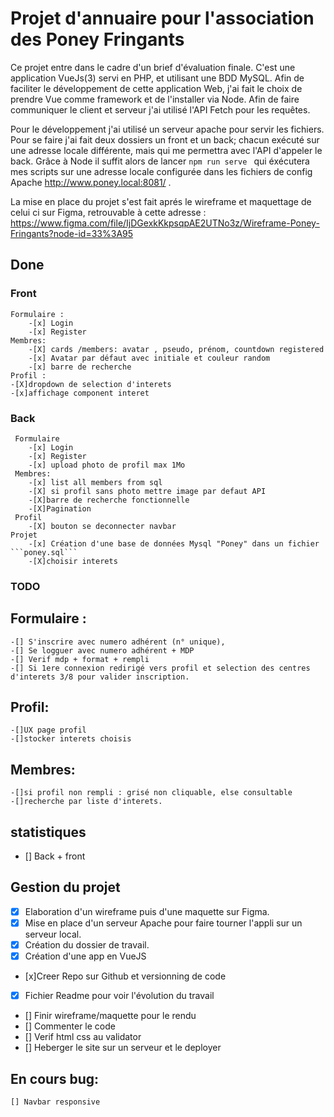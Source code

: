 # Projet d'annuaire pour l'association des Poney Fringants

Ce projet entre dans le cadre d'un brief d'évaluation finale. C'est une application VueJs(3) servi en PHP, et utilisant une BDD MySQL. Afin de faciliter le développement de cette application Web, j'ai fait le choix de prendre Vue comme framework et de l'installer via Node. Afin de faire communiquer le client et serveur j'ai utilisé l'API Fetch pour les requêtes.

Pour le développement j'ai utilisé un serveur apache pour servir les fichiers. Pour se faire j'ai fait deux dossiers un front et un back; chacun exécuté sur une adresse locale différente, mais qui me permettra avec l'API d'appeler le back. 
Grâce à Node il suffit alors de lancer ```npm run serve ``` qui éxécutera mes scripts sur une adresse locale configurée dans les fichiers de config Apache http://www.poney.local:8081/ .

La mise en place du projet s'est fait aprés le wireframe et maquettage de celui ci sur Figma, retrouvable à cette adresse : https://www.figma.com/file/IjDGexkKkpsqpAE2UTNo3z/Wireframe-Poney-Fringants?node-id=33%3A95 

## Done
### Front
    Formulaire :
        -[x] Login 
        -[x] Register
    Membres:
        -[X] cards /members: avatar , pseudo, prénom, countdown registered
        -[x] Avatar par défaut avec initiale et couleur random
        -[x] barre de recherche
    Profil :
    -[X]dropdown de selection d'interets
    -[x]affichage component interet
### Back
     Formulaire
        -[x] Login 
        -[x] Register
        -[x] upload photo de profil max 1Mo 
     Membres:
        -[x] list all members from sql
        -[X] si profil sans photo mettre image par defaut API 
        -[X]barre de recherche fonctionnelle
        -[X]Pagination
     Profil
        -[X] bouton se deconnecter navbar
    Projet
        -[x] Création d'une base de données Mysql "Poney" dans un fichier ```poney.sql``` 
        -[X]choisir interets 
### TODO

## Formulaire :
    -[] S'inscrire avec numero adhérent (n° unique),
    -[] Se logguer avec numero adhérent + MDP
    -[] Verif mdp + format + rempli
    -[] Si 1ere connexion redirigé vers profil et selection des centres d'interets 3/8 pour valider inscription.
## Profil:    
    -[]UX page profil
    -[]stocker interets choisis
## Membres:
    -[]si profil non rempli : grisé non cliquable, else consultable 
    -[]recherche par liste d'interets.
## statistiques

- [] Back + front 


## Gestion du projet

- [x] Elaboration d'un wireframe puis d'une maquette sur Figma.
- [x] Mise en place d'un serveur Apache pour faire tourner l'appli sur un serveur local. 
- [X] Création du dossier de travail.
- [x] Création d'une app en VueJS
- [x]Creer Repo sur Github et versionning de code 
- [X] Fichier Readme pour voir l'évolution du travail   
- [] Finir wireframe/maquette pour le rendu
- [] Commenter le code
- [] Verif html css au validator
- [] Heberger le site sur un serveur et le deployer


## En cours bug:
  
    [] Navbar responsive

